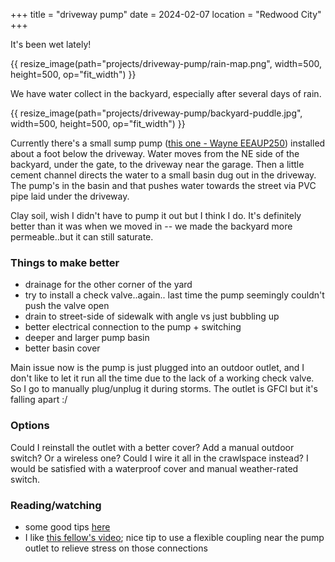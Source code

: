 +++
title = "driveway pump"
date = 2024-02-07
location = "Redwood City"
+++

It's been wet lately!

{{ resize_image(path="projects/driveway-pump/rain-map.png", width=500, height=500, op="fit_width") }}

We have water collect in the backyard, especially after several days of rain.

{{ resize_image(path="projects/driveway-pump/backyard-puddle.jpg", width=500, height=500, op="fit_width") }}

Currently there's a small sump pump
([this one - Wayne EEAUP250](https://www.amazon.com/dp/B00502AIUU))
installed about a foot below the driveway.
Water moves from the NE side of the backyard, 
under the gate, to the driveway near the garage.
Then a little cement channel directs the water to a small basin dug out in the driveway.
The pump's in the basin and that pushes water towards the street
via PVC pipe laid under the driveway.

Clay soil, wish I didn't have to pump it out but I think I do.
It's definitely better than it was when we moved in --
we made the backyard more permeable..but it can still saturate.


### Things to make better
- drainage for the other corner of the yard
- try to install a check valve..again..
last time the pump seemingly couldn't push the valve open
- drain to street-side of sidewalk with angle vs just bubbling up
- better electrical connection to the pump + switching
- deeper and larger pump basin
- better basin cover

Main issue now is the pump is just plugged into an outdoor outlet,
and I don't like to let it run all the time due to the lack of a working check valve.
So I go to manually plug/unplug it during storms.
The outlet is GFCI but it's falling apart :/ 


### Options
Could I reinstall the outlet with a better cover?
Add a manual outdoor switch? Or a wireless one?
Could I wire it all in the crawlspace instead?
I would be satisfied with a waterproof cover and manual weather-rated switch.


### Reading/watching
- some good tips [here](https://forum.universal-devices.com/topic/21126-outdoor-sump-pump-what-would-you-do/)
- I like [this fellow's video](https://www.youtube.com/watch?v=ywgDOSHvsIg);
nice tip to use a flexible coupling near the pump outlet to relieve stress on those connections
